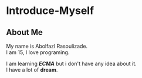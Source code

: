 # Introduce-Myself
## About Me

My name is Abolfazl Rasoulizade.  
I am 15, I love programing.  


I am learning ***ECMA*** but i don't have any idea about it.  
I have a lot of **dream**.  
